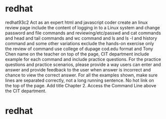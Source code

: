 # redhat
redhat93c2
Act as an expert html and javascript coder create an linux review page include the content of logging in to a Linux system and change password and file commands and reviewing/etc/passwd and cat commands and head and tail commands and wc command and ls and ls -l and history command and some other variations exclude the hands-on exercise  only the review of command  use college of dupage cod.edu format and Tony Chen name on the teacher on top of the page, CIT department include example for each command and include practice questions. For the practice questions and practice scenarios, please provide a way users can enter and answer and provide feedback to the user when answer is incorrect and chance to view the correct answer. For all the examples shown, make sure lines are separated correctly, not a long running sentence. No hot link on the top of the page.  Add title Chapter 2.  Access the Command Line above the CIT department. 


# redhat
